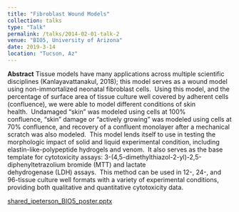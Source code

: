 ```yaml
---
title: "Fibroblast Wound Models"
collection: talks
type: "Talk"
permalink: /talks/2014-02-01-talk-2
venue: "BIO5, University of Arizona"
date: 2019-3-14
location: "Tucson, Az"
---
```


**Abstract**
Tissue models have many applications across multiple scientific disciplines (Kanlayavattanakul, 2018); this model serves as a wound model using non-immortalized neonatal fibroblast cells.  Using this model, and the percentage of surface area of tissue culture well covered by adherent cells (confluence), we were able to model different conditions of skin health.  Undamaged “skin” was modeled using cells at 100% confluence, “skin” damage or “actively growing” was modeled using cells at 70% confluence, and recovery of a confluent monolayer after a mechanical scratch was also modeled.  This model lends itself to use in testing the morphologic impact of solid and liquid experimental condition, including elastin-like-polypeptide hydrogels and venom.  It also serves as the base template for cytotoxicity assays: 3-(4,5-dimethylthiazol-2-yl)-2,5-diphenyltetrazolium bromide (MTT) and lactate dehydrogenase (LDH) assays.  This method can be used in 12-, 24-, and 96-tissue culture well formats with a variety of experimental conditions, providing both qualitative and quantitative cytotoxicity data. 


[shared_ipeterson_BIO5_poster.pptx](https://github.com/ipeterson6/ipeterson6.github.io/files/7491335/shared_ipeterson_BIO5_poster.pptx)
